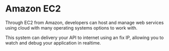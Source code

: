 
# Amazon EC2

Through EC2 from Amazon, developers can host and manage web services using cloud with many operating systems options to work with.

This system can delivery your API to internet using an fix IP, allowing you to watch and debug your application in realtime.

